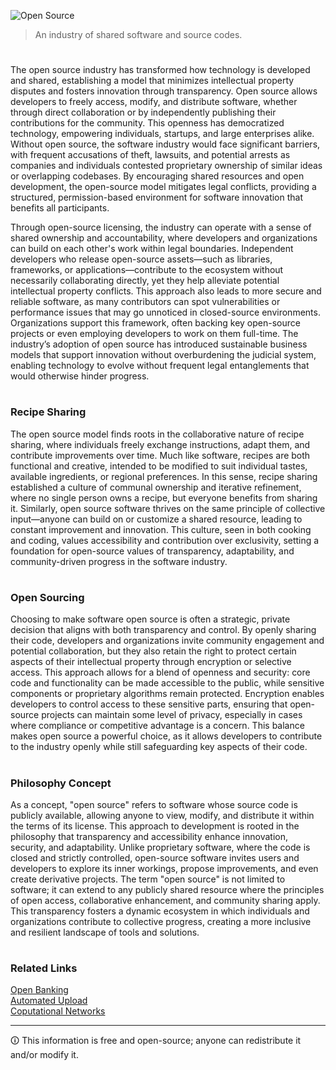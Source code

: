 ![Open Source](https://github.com/user-attachments/assets/561d2162-6cf1-49de-9e4e-2ee152d12ee7)

> An industry of shared software and source codes.
#

The open source industry has transformed how technology is developed and shared, establishing a model that minimizes intellectual property disputes and fosters innovation through transparency. Open source allows developers to freely access, modify, and distribute software, whether through direct collaboration or by independently publishing their contributions for the community. This openness has democratized technology, empowering individuals, startups, and large enterprises alike. Without open source, the software industry would face significant barriers, with frequent accusations of theft, lawsuits, and potential arrests as companies and individuals contested proprietary ownership of similar ideas or overlapping codebases. By encouraging shared resources and open development, the open-source model mitigates legal conflicts, providing a structured, permission-based environment for software innovation that benefits all participants.

Through open-source licensing, the industry can operate with a sense of shared ownership and accountability, where developers and organizations can build on each other's work within legal boundaries. Independent developers who release open-source assets—such as libraries, frameworks, or applications—contribute to the ecosystem without necessarily collaborating directly, yet they help alleviate potential intellectual property conflicts. This approach also leads to more secure and reliable software, as many contributors can spot vulnerabilities or performance issues that may go unnoticed in closed-source environments. Organizations support this framework, often backing key open-source projects or even employing developers to work on them full-time. The industry’s adoption of open source has introduced sustainable business models that support innovation without overburdening the judicial system, enabling technology to evolve without frequent legal entanglements that would otherwise hinder progress.

#
### Recipe Sharing

The open source model finds roots in the collaborative nature of recipe sharing, where individuals freely exchange instructions, adapt them, and contribute improvements over time. Much like software, recipes are both functional and creative, intended to be modified to suit individual tastes, available ingredients, or regional preferences. In this sense, recipe sharing established a culture of communal ownership and iterative refinement, where no single person owns a recipe, but everyone benefits from sharing it. Similarly, open source software thrives on the same principle of collective input—anyone can build on or customize a shared resource, leading to constant improvement and innovation. This culture, seen in both cooking and coding, values accessibility and contribution over exclusivity, setting a foundation for open-source values of transparency, adaptability, and community-driven progress in the software industry.

#
### Open Sourcing

Choosing to make software open source is often a strategic, private decision that aligns with both transparency and control. By openly sharing their code, developers and organizations invite community engagement and potential collaboration, but they also retain the right to protect certain aspects of their intellectual property through encryption or selective access. This approach allows for a blend of openness and security: core code and functionality can be made accessible to the public, while sensitive components or proprietary algorithms remain protected. Encryption enables developers to control access to these sensitive parts, ensuring that open-source projects can maintain some level of privacy, especially in cases where compliance or competitive advantage is a concern. This balance makes open source a powerful choice, as it allows developers to contribute to the industry openly while still safeguarding key aspects of their code.

#
### Philosophy Concept

As a concept, "open source" refers to software whose source code is publicly available, allowing anyone to view, modify, and distribute it within the terms of its license. This approach to development is rooted in the philosophy that transparency and accessibility enhance innovation, security, and adaptability. Unlike proprietary software, where the code is closed and strictly controlled, open-source software invites users and developers to explore its inner workings, propose improvements, and even create derivative projects. The term "open source" is not limited to software; it can extend to any publicly shared resource where the principles of open access, collaborative enhancement, and community sharing apply. This transparency fosters a dynamic ecosystem in which individuals and organizations contribute to collective progress, creating a more inclusive and resilient landscape of tools and solutions.

#
### Related Links

[Open Banking](https://github.com/sourceduty/Open_Banking)
<br>
[Automated Upload](https://github.com/sourceduty/Automated_Upload)
<br>
[Coputational Networks](https://github.com/sourceduty/Computational_Networks)

***
🛈 This information is free and open-source; anyone can redistribute it and/or modify it.
